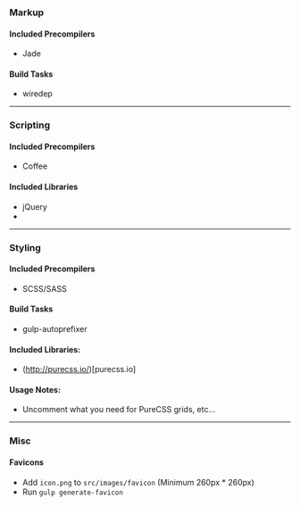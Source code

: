 ### Markup
#### Included Precompilers
- Jade

#### Build Tasks
- wiredep

---

### Scripting
#### Included Precompilers
- Coffee

#### Included Libraries
- jQuery
-

---

### Styling
#### Included Precompilers
- SCSS/SASS

#### Build Tasks
- gulp-autoprefixer

#### Included Libraries:
- (http://purecss.io/)[purecss.io]

#### Usage Notes:
- Uncomment what you need for PureCSS grids, etc...

---
### Misc
#### Favicons
- Add `icon.png` to `src/images/favicon` (Minimum 260px * 260px)
- Run `gulp generate-favicon`
